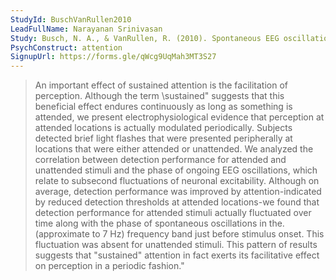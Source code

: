 ```yaml
---
StudyId: BuschVanRullen2010
LeadFullName: Narayanan Srinivasan
Study: Busch, N. A., & VanRullen, R. (2010). Spontaneous EEG oscillations reveal periodic sampling of visual attention. Proceedings of the National Academy of Sciences, 107(37), 16048–16053. https://doi.org/10.1073/pnas.1004801107
PsychConstruct: attention
SignupUrl: https://forms.gle/qWcg9UqMah3MT3S27
---
```


> An important effect of sustained attention is the facilitation of perception. Although the term \sustained\" suggests that this beneficial effect endures continuously as long as something is attended, we present electrophysiological evidence that perception at attended locations is actually modulated periodically. Subjects detected brief light flashes that were presented peripherally at locations that were either attended or unattended. We analyzed the correlation between detection performance for attended and unattended stimuli and the phase of ongoing EEG oscillations, which relate to subsecond fluctuations of neuronal excitability. Although on average, detection performance was improved by attention-indicated by reduced detection thresholds at attended locations-we found that detection performance for attended stimuli actually fluctuated over time along with the phase of spontaneous oscillations in the. (approximate to 7 Hz) frequency band just before stimulus onset. This fluctuation was absent for unattended stimuli. This pattern of results suggests that \"sustained\" attention in fact exerts its facilitative effect on perception in a periodic fashion."